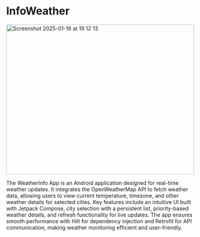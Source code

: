 # InfoWeather

<img width="500" height="400" alt="Screenshot 2025-01-16 at 19 12 13" src="https://github.com/user-attachments/assets/a28b812f-01e7-4496-ad93-5a5571346f61" />


The WeatherInfo App is an Android application designed for real-time weather updates. It integrates the OpenWeatherMap API to fetch weather data, allowing users to view current temperature, timezone, and other weather details for selected cities. Key features include an intuitive UI built with Jetpack Compose, city selection with a persistent list, priority-based weather details, and refresh functionality for live updates. The app ensures smooth performance with Hilt for dependency injection and Retrofit for API communication, making weather monitoring efficient and user-friendly.


